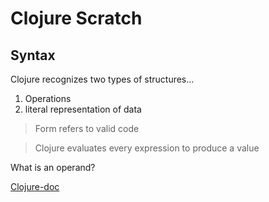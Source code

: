 # Clojure Scratch

## Syntax

Clojure recognizes two types of structures...

1. Operations
2. literal representation of data

> Form refers to valid code

> Clojure evaluates every expression to produce a value

What is an operand?

[Clojure-doc](http://clojure-doc.org/)
